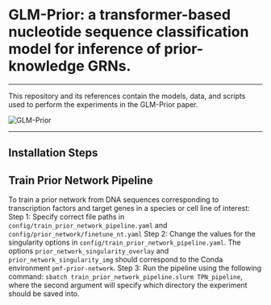 # GLM-Prior: a transformer-based nucleotide sequence classification model for inference of prior-knowledge GRNs. 
-----------

This repository and its references contain the models, data, and scripts used to perform the experiments in the 
GLM-Prior paper.

![GLM-Prior](dual-stage-schematic.pngpng)

------------
## Installation Steps


## Train Prior Network Pipeline
To train a prior network from DNA sequences corresponding to transcription factors and target genes in a species or cell line of interest:
Step 1: Specify correct file paths in `config/train_prior_network_pipeline.yaml` and `config/prior_network/finetune_nt.yaml`
Step 2: Change the values for the singularity options in `config/train_prior_network_pipeline.yaml`. The options `prior_network_singularity_overlay` and `prior_network_singularity_img` should correspond to the Conda environment `pmf-prior-network`.
Step 3: Run the pipeline using the following command: `sbatch train_prior_network_pipeline.slurm TPN_pipeline`, where the second argument will specify which directory the experiment should be saved into.

